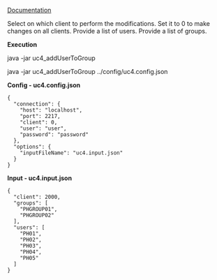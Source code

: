 [Documentation](https://docs.pistawecki.com)

Select on which client to perform the modifications. Set it to 0 to make changes on all clients.
Provide a list of users.
Provide a list of groups.


**Execution**

java -jar uc4_addUserToGroup

java -jar uc4_addUserToGroup ../config/uc4.config.json

**Config - uc4.config.json**
```
{
  "connection": {
    "host": "localhost",
    "port": 2217,
    "client": 0,
    "user": "user",
    "password": "password"
  },
  "options": {
    "inputFileName": "uc4.input.json"
  }
}
```
**Input - uc4.input.json**
```
{
  "client": 2000,
  "groups": [
    "PHGROUP01",
    "PHGROUP02"
  ],
  "users": [
    "PH01",
    "PH02",
    "PH03",
    "PH04",
    "PH05"
  ]
}
```